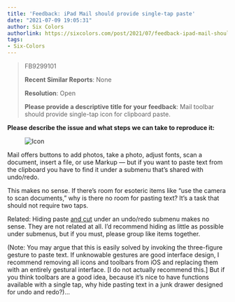 ```yaml
---
title: 'Feedback: iPad Mail should provide single-tap paste'
date: "2021-07-09 19:05:31"
author: Six Colors
authorlink: https://sixcolors.com/post/2021/07/feedback-ipad-mail-should-provide-single-tap-paste/
tags:
- Six-Colors
---
```

<blockquote><p>
  FB9299101</p>
<p>  <strong>Recent Similar Reports</strong>: None</p>
<p>  <strong>Resolution</strong>: Open</p>
<p>  <strong>Please provide a descriptive title for your feedback</strong>: Mail toolbar should provide single-tap icon for clipboard paste.
</p></blockquote>
<p><strong>Please describe the issue and what steps we can take to reproduce it:</strong></p>
<figure class="pull-right"><img src="https://i2.wp.com/sixcolors.com/wp-content/uploads/2021/07/BF7142E5-B53F-4B83-A42C-DC24891A9B98.jpeg?ssl=1" alt="Icon" data-image-w="" data-image-h="" class=" jetpack-broken-image" data-recalc-dims="1"/></figure><p>Mail offers buttons to add photos, take a photo, adjust fonts, scan a document, insert a file, or use Markup — but if you want to paste text from the clipboard you have to find it under a submenu that’s shared with undo/redo.</p>
<p>This makes no sense. If there’s room for esoteric items like “use the camera to scan documents,” why is there no room for pasting text? It’s a task that should not require two taps.</p>
<p>Related: Hiding paste <a href="https://twitter.com/marc_plus/status/1413574149612752896">and cut</a> under an undo/redo submenu makes no sense. They are not related at all. I’d recommend hiding as little as possible under submenus, but if you must, please group like items together.</p>
<p>(Note: You may argue that this is easily solved by invoking the three-figure gesture to paste text. If unknowable gestures are good interface design, I recommend removing all icons and toolbars from iOS and replacing them with an entirely gestural interface. [I do not actually recommend this.] But if you think toolbars are a good idea, because it’s nice to have functions available with a single tap, why hide pasting text in a junk drawer designed for undo and redo?)&#8230;</p>
